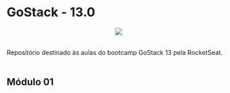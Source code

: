# GoStack - 13.0
<p align="center">
  <img src="https://camo.githubusercontent.com/8c13dc2618dbd7f76d1d574350b98fdee1335ce5/68747470733a2f2f726f636b6574736561742d63646e2e73332d73612d656173742d312e616d617a6f6e6177732e636f6d2f626f6f7463616d702d6865616465722e706e67"/>
</p>
<br>
Repositório destinado às aulas do bootcamp GoStack 13 pela RocketSeat.
<br><br>
<h2>Módulo 01</h2>


